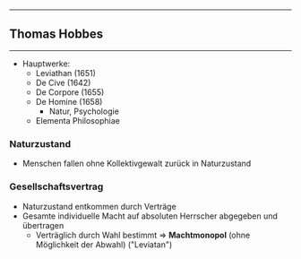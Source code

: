 # 
___

## Thomas Hobbes
___
- Hauptwerke:
	- Leviathan (1651)
	- De Cive (1642)
	- De Corpore (1655)
	- De Homine (1658)
		- Natur, Psychologie
	- Elementa Philosophiae
### Naturzustand
- Menschen fallen ohne Kollektivgewalt zurück in Naturzustand
### Gesellschaftsvertrag
- Naturzustand entkommen durch Verträge
- Gesamte individuelle Macht auf absoluten Herrscher abgegeben und übertragen
	- Verträglich durch Wahl bestimmt
=> **Machtmonopol** (ohne Möglichkeit der Abwahl) ("Leviatan")
